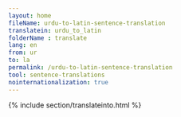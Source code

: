```yaml
---
layout: home
fileName: urdu-to-latin-sentence-translation
translatein: urdu_to_latin
folderName : translate
lang: en
from: ur
to: la
permalink: /urdu-to-latin-sentence-translation
tool: sentence-translations
nointernationalization: true
---
```

{% include section/translateinto.html %}

